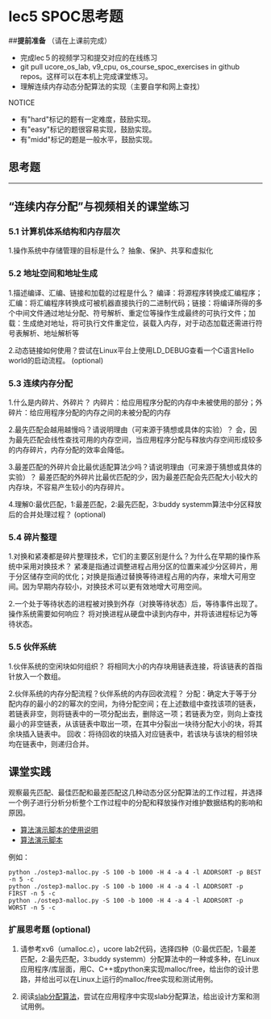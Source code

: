 # lec5 SPOC思考题

##**提前准备**
（请在上课前完成）

- 完成lec５的视频学习和提交对应的在线练习
- git pull ucore_os_lab, v9_cpu, os_course_spoc_exercises in github repos。这样可以在本机上完成课堂练习。
- 理解连续内存动态分配算法的实现（主要自学和网上查找）

NOTICE
- 有"hard"标记的题有一定难度，鼓励实现。
- 有"easy"标记的题很容易实现，鼓励实现。
- 有"midd"标记的题是一般水平，鼓励实现。


## 思考题
---

## “连续内存分配”与视频相关的课堂练习

### 5.1 计算机体系结构和内存层次

1.操作系统中存储管理的目标是什么？
抽象、保护、共享和虚拟化

### 5.2 地址空间和地址生成
1.描述编译、汇编、链接和加载的过程是什么？
编译：将源程序转换成汇编程序；汇编：将汇编程序转换成可被机器直接执行的二进制代码；链接：将编译所得的多个中间文件通过地址分配、符号解析、重定位等操作生成最终的可执行文件；加载：生成绝对地址，将可执行文件重定位，装载入内存，对于动态加载还需进行符号表解析、地址解析等

2.动态链接如何使用？尝试在Linux平台上使用LD_DEBUG查看一个C语言Hello world的启动流程。  (optional)


### 5.3 连续内存分配
1.什么是内碎片、外碎片？
内碎片：给应用程序分配的内存中未被使用的部分；外碎片：给应用程序分配的内存之间的未被分配的内存

2.最先匹配会越用越慢吗？请说明理由（可来源于猜想或具体的实验）？
会，因为最先匹配会线性查找可用的内存空间，当应用程序分配与释放内存空间形成较多的内存碎片，内存分配的效率会降低。

3.最差匹配的外碎片会比最优适配算法少吗？请说明理由（可来源于猜想或具体的实验）？
最差匹配的外碎片比最优匹配的少，因为最差匹配会先匹配大小较大的内存块，不容易产生较小的内存碎片。

4.理解0:最优匹配，1:最差匹配，2:最先匹配，3:buddy systemm算法中分区释放后的合并处理过程？ (optional)


### 5.4 碎片整理
1.对换和紧凑都是碎片整理技术，它们的主要区别是什么？为什么在早期的操作系统中采用对换技术？ 
紧凑是指通过调整进程占用分区的位置来减少分区碎片，用于分区储存空间的优化；对换是指通过替换等待进程占用的内存，来增大可用空间。因为早期内存较小，对换技术可以更有效地增大可用空间。

2.一个处于等待状态的进程被对换到外存（对换等待状态）后，等待事件出现了。操作系统需要如何响应？
将对换进程从硬盘中读到内存中，并将该进程标记为等待状态。

### 5.5 伙伴系统
1.伙伴系统的空闲块如何组织？
将相同大小的内存块用链表连接，将该链表的首指针放入一个数组。

2.伙伴系统的内存分配流程？伙伴系统的内存回收流程？
分配：确定大于等于分配内存的最小的2的幂次的空间，为待分配空间；在上述数组中查找该项的链表，若链表非空，则将链表中的一项分配出去，删除这一项；若链表为空，则向上查找最小的非空链表，从该链表中取出一项，在其中分裂出一块待分配大小的块，将其余块插入链表中。
回收：将待回收的块插入对应链表中，若该块与该块的相邻块均在链表中，则递归合并。
## 课堂实践

观察最先匹配、最佳匹配和最差匹配这几种动态分区分配算法的工作过程，并选择一个例子进行分析分析整个工作过程中的分配和释放操作对维护数据结构的影响和原因。

  * [算法演示脚本的使用说明](https://github.com/chyyuu/os_tutorial_lab/blob/master/ostep/ostep3-malloc.md)
  * [算法演示脚本](https://github.com/chyyuu/os_tutorial_lab/blob/master/ostep/ostep3-malloc.py)

例如：
```
python ./ostep3-malloc.py -S 100 -b 1000 -H 4 -a 4 -l ADDRSORT -p BEST -n 5 -c
python ./ostep3-malloc.py -S 100 -b 1000 -H 4 -a 4 -l ADDRSORT -p FIRST -n 5 -c
python ./ostep3-malloc.py -S 100 -b 1000 -H 4 -a 4 -l ADDRSORT -p WORST -n 5 -c
```

### 扩展思考题 (optional)

1. 请参考xv6（umalloc.c），ucore lab2代码，选择四种（0:最优匹配，1:最差匹配，2:最先匹配，3:buddy systemm）分配算法中的一种或多种，在Linux应用程序/库层面，用C、C++或python来实现malloc/free，给出你的设计思路，并给出可以在Linux上运行的malloc/free实现和测试用例。


2. 阅读[slab分配算法](http://en.wikipedia.org/wiki/Slab_allocation)，尝试在应用程序中实现slab分配算法，给出设计方案和测试用例。
